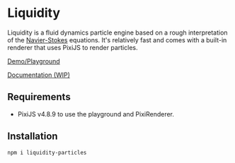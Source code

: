 # Liquidity

Liquidity is a fluid dynamics particle engine based on a rough interpretation of the [Navier-Stokes](https://en.wikipedia.org/wiki/Navier%E2%80%93Stokes_equations) equations. It's relatively fast and comes with a built-in renderer that uses PixiJS to render particles.

[Demo/Playground](https://taicho.github.io/liquidity/examples/playground)

[Documentation (WIP)](https://taicho.github.io/liquidity/docs)

## Requirements 
- PixiJS v4.8.9 to use the playground and PixiRenderer.


## Installation
`npm i liquidity-particles`
